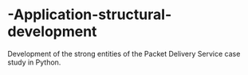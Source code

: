 # -Application-structural-development
Development of the strong entities of the Packet Delivery Service case study in Python.
